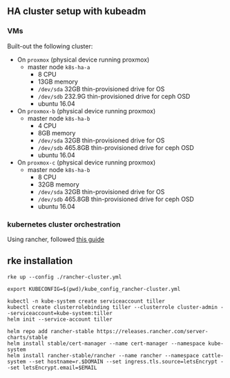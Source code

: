 ## HA cluster setup with kubeadm

### VMs

Built-out the following cluster:

* On `proxmox` (physical device running proxmox)
  * master node `k8s-ha-a`
    * 8 CPU
    * 13GB memory
    * `/dev/sda` 32GB thin-provisioned drive for OS
    * `/dev/sdb` 232.9G thin-provisioned drive for ceph OSD
    * ubuntu 16.04
* On `proxmox-b` (physical device running proxmox)
  * master node `k8s-ha-b`
    * 4 CPU
    * 8GB memory
    * `/dev/sda` 32GB thin-provisioned drive for OS
    * `/dev/sdb` 465.8GB thin-provisioned drive for ceph OSD
    * ubuntu 16.04
* On `proxmox-c` (physical device running proxmox)
  * master node `k8s-ha-b`
    * 8 CPU
    * 32GB memory
    * `/dev/sda` 32GB thin-provisioned drive for OS
    * `/dev/sdb` 465.8GB thin-provisioned drive for ceph OSD
    * ubuntu 16.04

### kubernetes cluster orchestration

Using rancher, followed [this guide](https://rancher.com/docs/rancher/v2.x/en/installation/ha/)

## rke installation

```shell
rke up --config ./rancher-cluster.yml

export KUBECONFIG=$(pwd)/kube_config_rancher-cluster.yml

kubectl -n kube-system create serviceaccount tiller
kubectl create clusterrolebinding tiller --clusterrole cluster-admin --serviceaccount=kube-system:tiller
helm init --service-account tiller

helm repo add rancher-stable https://releases.rancher.com/server-charts/stable
helm install stable/cert-manager --name cert-manager --namespace kube-system
helm install rancher-stable/rancher --name rancher --namespace cattle-system --set hostname=r.$DOMAIN --set ingress.tls.source=letsEncrypt --set letsEncrypt.email=$EMAIL
```
